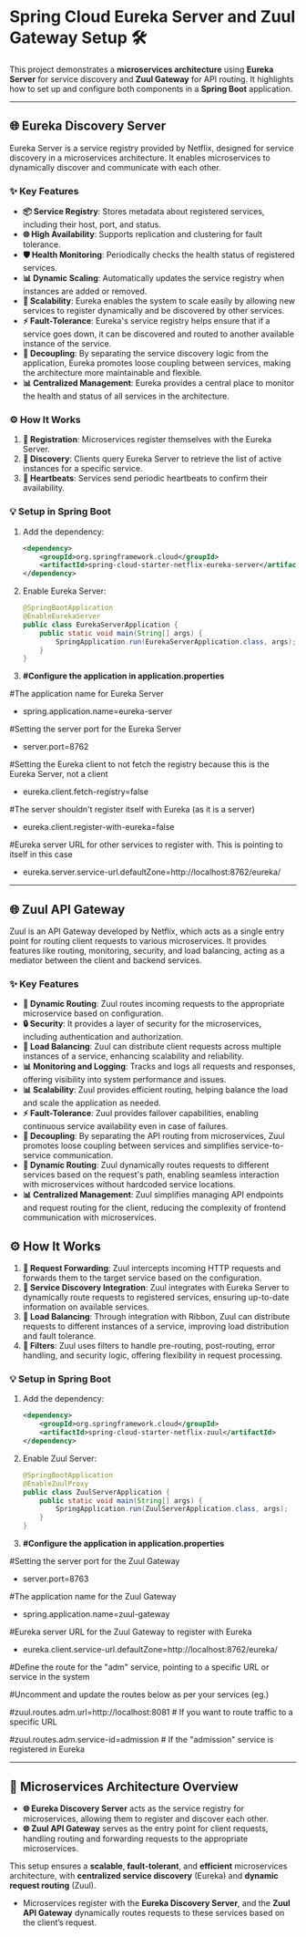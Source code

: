 # Spring Cloud Eureka Server and Zuul Gateway Setup 🛠️

This project demonstrates a **microservices architecture** using **Eureka Server** for service discovery and **Zuul Gateway** for API routing. It highlights how to set up and configure both components in a **Spring Boot** application.

---

## **🌐 Eureka Discovery Server**
Eureka Server is a service registry provided by Netflix, designed for service discovery in a microservices architecture. It enables microservices to dynamically discover and communicate with each other.

### **✨ Key Features**
- **📦 Service Registry**: Stores metadata about registered services, including their host, port, and status.
- **🌐 High Availability**: Supports replication and clustering for fault tolerance.
- **🛡️ Health Monitoring**: Periodically checks the health status of registered services.
- **📊 Dynamic Scaling**: Automatically updates the service registry when instances are added or removed.
- **🔄 Scalability**: Eureka enables the system to scale easily by allowing new services to register dynamically and be discovered by other services.
- **⚡ Fault-Tolerance**: Eureka's service registry helps ensure that if a service goes down, it can be discovered and routed to another available instance of the service.
- **🔗 Decoupling**: By separating the service discovery logic from the application, Eureka promotes loose coupling between services, making the architecture more maintainable and flexible.
- **📊 Centralized Management**: Eureka provides a central place to monitor the health and status of all services in the architecture.

### **⚙️ How It Works**
1. **📢 Registration**: Microservices register themselves with the Eureka Server.
2. **🔎 Discovery**: Clients query Eureka Server to retrieve the list of active instances for a specific service.
3. **💾 Heartbeats**: Services send periodic heartbeats to confirm their availability.

### **💡 Setup in Spring Boot**
1. Add the dependency:
   ```xml
   <dependency>
       <groupId>org.springframework.cloud</groupId>
       <artifactId>spring-cloud-starter-netflix-eureka-server</artifactId>
   </dependency>
   ```
2. Enable Eureka Server:
   ```java
   @SpringBootApplication
   @EnableEurekaServer
   public class EurekaServerApplication {
       public static void main(String[] args) {
           SpringApplication.run(EurekaServerApplication.class, args);
       }
   }
   ```
3. **#Configure the application in application.properties**

#The application name for Eureka Server
- spring.application.name=eureka-server

#Setting the server port for the Eureka Server 
- server.port=8762

#Setting the Eureka client to not fetch the registry because this is the Eureka Server, not a client
- eureka.client.fetch-registry=false

#The server shouldn't register itself with Eureka (as it is a server)
- eureka.client.register-with-eureka=false

#Eureka server URL for other services to register with. This is pointing to itself in this case
- eureka.server.service-url.defaultZone=http://localhost:8762/eureka/

---

## **🌐 Zuul API Gateway**

Zuul is an API Gateway developed by Netflix, which acts as a single entry point for routing client requests to various microservices. It provides features like routing, monitoring, security, and load balancing, acting as a mediator between the client and backend services.


### **✨ Key Features**
- **🔄 Dynamic Routing**: Zuul routes incoming requests to the appropriate microservice based on configuration.
- **🔒 Security**: It provides a layer of security for the microservices, including authentication and authorization.
- **🔄 Load Balancing**: Zuul can distribute client requests across multiple instances of a service, enhancing scalability and reliability.
- **📊 Monitoring and Logging**: Tracks and logs all requests and responses, offering visibility into system performance and issues.
- **📊 Scalability**: Zuul provides efficient routing, helping balance the load and scale the application as needed.
- **⚡ Fault-Tolerance**: Zuul provides failover capabilities, enabling continuous service availability even in case of failures.
- **🔗 Decoupling**: By separating the API routing from microservices, Zuul promotes loose coupling between services and simplifies service-to-service communication.
- **🔄 Dynamic Routing**: Zuul dynamically routes requests to different services based on the request's path, enabling seamless interaction with microservices without hardcoded service locations.
- **📊 Centralized Management**: Zuul simplifies managing API endpoints and request routing for the client, reducing the complexity of frontend communication with microservices.

## ⚙️ How It Works
1. **🚪 Request Forwarding**: Zuul intercepts incoming HTTP requests and forwards them to the target service based on the configuration.
2. **🔎 Service Discovery Integration**: Zuul integrates with Eureka Server to dynamically route requests to registered services, ensuring up-to-date information on available services.
3. **💨 Load Balancing**: Through integration with Ribbon, Zuul can distribute requests to different instances of a service, improving load distribution and fault tolerance.
4. **📜 Filters**: Zuul uses filters to handle pre-routing, post-routing, error handling, and security logic, offering flexibility in request processing.
### **💡 Setup in Spring Boot**
1. Add the dependency:
   ```xml
   <dependency>
       <groupId>org.springframework.cloud</groupId>
       <artifactId>spring-cloud-starter-netflix-zuul</artifactId>
   </dependency>
   ```
2. Enable Zuul Server:
   ```java
   @SpringBootApplication
   @EnableZuulProxy
   public class ZuulServerApplication {
       public static void main(String[] args) {
           SpringApplication.run(ZuulServerApplication.class, args);
       }
   }
   ```
3. **#Configure the application in application.properties**

#Setting the server port for the Zuul Gateway
- server.port=8763

#The application name for the Zuul Gateway
- spring.application.name=zuul-gateway

#Eureka server URL for the Zuul Gateway to register with Eureka
- eureka.client.service-url.defaultZone=http://localhost:8762/eureka/

#Define the route for the "adm" service, pointing to a specific URL or service in the system

#Uncomment and update the routes below as per your services (eg.)

#zuul.routes.adm.url=http://localhost:8081  # If you want to route traffic to a specific URL

#zuul.routes.adm.service-id=admission  # If the "admission" service is registered in Eureka

---

## 🎨 Microservices Architecture Overview

- **🌐 Eureka Discovery Server** acts as the service registry for microservices, allowing them to register and discover each other.
- **🌐 Zuul API Gateway** serves as the entry point for client requests, handling routing and forwarding requests to the appropriate microservices.

This setup ensures a **scalable**, **fault-tolerant**, and **efficient** microservices architecture, with **centralized service discovery** (Eureka) and **dynamic request routing** (Zuul).

  - Microservices register with the **Eureka Discovery Server**, and the **Zuul API Gateway** dynamically routes requests to these services based on the client’s request.
